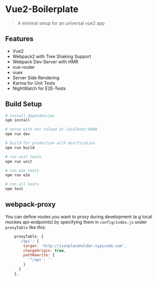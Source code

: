 # Vue2-Boilerplate

> A minimal setup for an universal vue2 app


## Features

* Vue2
* Webpack2 with Tree Shaking Support
* Webpack Dev-Server with HMR
* vue-router
* vuex
* Server Side Rendering
* Karma for Unit Tests
* NightWatch for E2E-Tests

## Build Setup

``` bash
# install dependencies
npm install

# serve with hot reload at localhost:8080
npm run dev

# build for production with minification
npm run build

# run unit tests
npm run unit

# run e2e tests
npm run e2e

# run all tests
npm test
```

## webpack-proxy

You can define routes you want to proxy during development (e.g local mockes api-endpoints) by specifying them in `config/index.js` under `proxyTable` like this:

``` javascript
    proxyTable: {
      '/api': {
        target: 'http://jsonplaceholder.typicode.com',
        changeOrigin: true,
        pathRewrite: {
          '^/api': ''
        }
      }
    },

```
